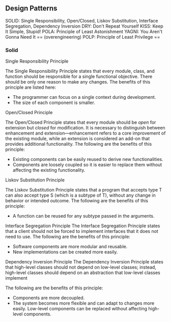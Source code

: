 ## Design Patterns

SOLID: Single Responsibility, Open/Closed, Liskov Substitution, Interface
Segregation, Dependency Inversion
DRY: Don't Repeat Yourself
KISS: Keep It Simple, Stupid!
POLA: Principle of Least Astonishment
YAGNI: You Aren't Gonna Need It == (overengineering)
POLP: Principle of Least Privilege == 


### Solid

Single Responsibility Principle

The Single Responsibility Principle states that every module, class, and function should be
responsible for a single functional objective. There should be only one reason to make any
changes.
The benefits of this principle are listed here:
- The programmer can focus on a single context during development.
- The size of each component is smaller.


Open/Closed Principle

The Open/Closed Principle states that every module should be *open* for extension but
*closed* for modification. It is necessary to distinguish between enhancement and
extension—enhancement refers to a core improvement of the existing module, while an
extension is considered an add-on that provides additional functionality.
The following are the benefits of this principle:
- Existing components can be easily reused to derive new functionalities.
- Components are loosely coupled so it is easier to replace them without affecting the existing functionality.


Liskov Substitution Principle

The Liskov Substitution Principle states that a program that accepts type T can also accept
type S (which is a subtype of T), without any change in behavior or intended outcome.
The following are the benefits of this principle:
- A function can be reused for any subtype passed in the arguments.


Interface Segregation Principle
The Interface Segregation Principle states that a client should not be forced to implement
interfaces that it does not need to use.
The following are the benefits of this principle:
- Software components are more modular and reusable.
- New implementations can be created more easily.


Dependency Inversion Principle
The Dependency Inversion Principle states that high-level classes should not depend on
low-level classes; instead, high-level classes should depend on an abstraction that low-level
classes implement

The following are the benefits of this principle:
- Components are more decoupled.
- The system becomes more flexible and can adapt to changes more easily. Low-level components can be replaced without affecting high-level components.


